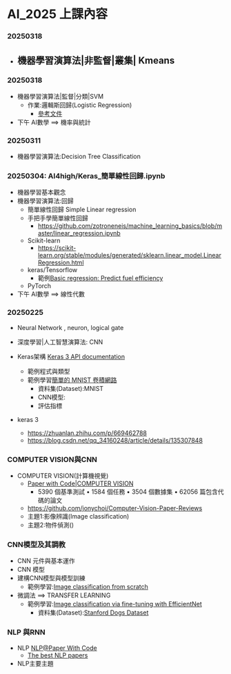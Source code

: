 # AI_2025 上課內容
### 20250318
- 機器學習演算法|非監督|叢集| Kmeans
  - 

### 20250318
- 機器學習演算法|監督|分類|SVM
  - 作業:邏輯斯回歸(Logistic Regression)
    - [參考文件](https://medium.com/jameslearningnote/%E8%B3%87%E6%96%99%E5%88%86%E6%9E%90-%E6%A9%9F%E5%99%A8%E5%AD%B8%E7%BF%92-%E7%AC%AC3-3%E8%AC%9B-%E7%B7%9A%E6%80%A7%E5%88%86%E9%A1%9E-%E9%82%8F%E8%BC%AF%E6%96%AF%E5%9B%9E%E6%AD%B8-logistic-regression-%E4%BB%8B%E7%B4%B9-a1a5f47017e5)  
- 下午 AI數學 ==> 機率與統計

### 20250311
- 機器學習演算法:Decision Tree Classification

### 20250304: AI4high/Keras_簡單線性回歸.ipynb 
  - 機器學習基本觀念
  - 機器學習演算法:回歸
    - 簡單線性回歸 Simple Linear regression
    - 手把手學簡單線性回歸
      - https://github.com/zotroneneis/machine_learning_basics/blob/master/linear_regression.ipynb
    - Scikit-learn
      - https://scikit-learn.org/stable/modules/generated/sklearn.linear_model.LinearRegression.html 
    - keras/Tensorflow
      - 範例[Basic regression: Predict fuel efficiency](https://www.tensorflow.org/tutorials/keras/regression) 
    - PyTorch
  - 下午 AI數學 ==> 線性代數

### 20250225
  - Neural Network , neuron, logical gate


- 深度學習|人工智慧演算法: CNN
- Keras架構 [Keras 3 API documentation](https://keras.io/api/)
  - 範例程式與類型
  - 範例學習[簡單的 MNIST 卷積網路]()
    - 資料集(Dataset):MNIST
    - CNN模型:
    - 評估指標   
- keras 3
  - https://zhuanlan.zhihu.com/p/669462788
  - https://blog.csdn.net/qq_34160248/article/details/135307848 

### COMPUTER VISION與CNN
- COMPUTER VISION(計算機視覺)
  - [Paper with Code|COMPUTER VISION](https://paperswithcode.com/area/computer-vision)
    - 5390 個基準測試 • 1584 個任務 • 3504 個數據集 • 62056 篇包含代碼的論文
  - https://github.com/jonychoi/Computer-Vision-Paper-Reviews
  - 主題1:影像辨識(Image classification)
  - 主題2:物件偵測()
### CNN模型及其調教
- CNN 元件與基本運作
- CNN 模型
- 建構CNN模型與模型訓練
  - 範例學習:[Image classification from scratch](https://keras.io/examples/vision/image_classification_from_scratch/)
- 微調法 ==> TRANSFER LEARNING
  - 範例學習:[Image classification via fine-tuning with EfficientNet](https://keras.io/examples/vision/image_classification_efficientnet_fine_tuning/)
    - 資料集(Dataset):[Stanford Dogs Dataset](http://vision.stanford.edu/aditya86/ImageNetDogs/main.html) 

### NLP 與RNN
- NLP [NLP@Paper With Code](https://paperswithcode.com/area/natural-language-processing)
  - [The best NLP papers](https://thebestnlppapers.com/) 
- NLP主要主題
